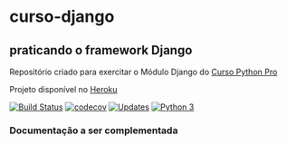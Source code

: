 # curso-django
## praticando o framework Django

Repositório criado para exercitar o Módulo Django do [Curso Python Pro](www.python.pro.br)

Projeto disponível no [Heroku](https://cursodjangopyprogc.herokuapp.com/)

[![Build Status](https://travis-ci.org/GetulioCastro/curso-django.svg?branch=master)](https://travis-ci.org/GetulioCastro/curso-django)
[![codecov](https://codecov.io/gh/GetulioCastro/curso-django/branch/master/graph/badge.svg)](https://codecov.io/gh/GetulioCastro/curso-django)
[![Updates](https://pyup.io/repos/github/GetulioCastro/curso-django/shield.svg)](https://pyup.io/repos/github/GetulioCastro/curso-django/)
[![Python 3](https://pyup.io/repos/github/GetulioCastro/curso-django/python-3-shield.svg)](https://pyup.io/repos/github/GetulioCastro/curso-django/)

### Documentação a ser complementada



